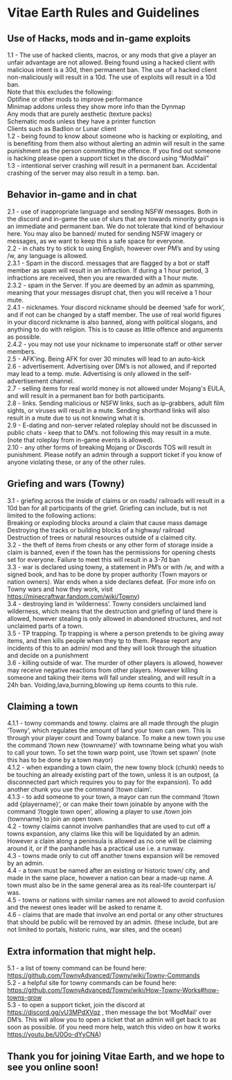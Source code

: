 # Vitae Earth Rules and Guidelines 

## Use of Hacks, mods and in-game exploits
1.1 - The use of hacked clients, macros, or any mods that give a player an unfair advantage are not allowed. Being found using a hacked client with malicious intent is a 30d, then permanent ban. The use of a hacked client non-maliciously will result in a 10d. The use of exploits will result in a 10d ban.   
Note that this excludes the following:   
Optifine or other mods to improve performance   
Minimap addons unless they show more info than the Dynmap   
Any mods that are purely aesthetic (texture packs)   
Schematic mods unless they have a printer function   
Clients such as Badlion or Lunar client   
1.2 - being found to know about someone who is hacking or exploiting, and is benefiting from them also without alerting an admin will result in the same punishment as the person committing the offence. If you find out someone is hacking please open a support ticket in the discord using “ModMail”   
1.3 - intentional server crashing will result in a permanent ban. Accidental crashing of the server may also result in a temp. ban.   

## Behavior in-game and in chat   
2.1 - use of inappropriate language and sending NSFW messages. Both in the discord and in-game the use of slurs that are towards minority groups is an immediate and permanent ban. We do not tolerate that kind of behaviour here. You may also be banned/ muted for sending NSFW imagery or messages, as we want to keep this  a safe space for everyone.   
2.2 - in chats try to stick to using English, however over PM’s and by using /w, any language is allowed.   
2.3.1 - Spam in the discord. messages that are flagged by a bot or staff member as spam will result in an infraction. If during a 1 hour period, 3 infractions are received, then you are rewarded with a 1 hour mute.   
2.3.2 - spam in the Server. If you are deemed by an admin as spamming, meaning that your messages disrupt chat, then you will receive a 1 hour mute.   
2.4.1 - nicknames. Your discord nickname should be deemed ‘safe for work’, and if not can be changed by a staff member. The use of real world figures in your discord nickname is also banned, along with political slogans, and anything to do with religion. This is to cause as little offence and arguments as possible.   
2.4.2 - you may not use your nickname to impersonate staff or other server members.   
2.5 - AFK’ing. Being AFK for over 30 minutes will lead to an auto-kick   
2.6 - advertisement. Advertising over DM’s is not allowed, and if reported may lead to a temp. mute. Advertising is only allowed in the self-advertisement channel.   
2.7 - selling items for real world money is not allowed under Mojang's EULA, and will result in a permanent ban for both participants.   
2.8 - links. Sending malicious or NSFW links, such as ip-grabbers, adult film sights, or viruses will result in a mute. Sending shorthand links will also result in a mute due to us not knowing what it is.   
2.9 - E-dating and non-server related roleplay should not be discussed in public chats - keep that to DM’s. not following this may result in a mute. (note that roleplay from in-game events is allowed).   
2.10 - any other forms of breaking Mojang or Discords TOS will result in punishment. Please notify an admin through a support ticket if you know of anyone violating these, or any of the other rules.   
 
## Griefing and wars (Towny)   
3.1 - griefing across the inside of claims or on roads/ railroads will result in a 10d ban for all participants of the grief. Griefing can include, but is not limited to the following actions:   
Breaking or exploding blocks around a claim that cause mass damage   
Destroying the tracks or building blocks of a highway/ railroad   
Destruction of trees or natural resources outside of a claimed city.   
3.2 - the theft of items from chests or any other form of storage inside a claim is banned, even if the town has the permissions for opening chests set for everyone. Failure to meet this will result in a 3-7d ban   
3.3 - war is declared using towny, a statement in PM’s or with /w, and with a signed book, and has to be done by proper authority (Town mayors or nation owners). War ends when a side declares defeat. (For more info on Towny wars and how they work, visit https://minecraftwar.fandom.com/wiki/Towny)   
3.4 - destroying land in ‘wilderness’. Towny considers unclaimed land wilderness, which means that the destruction and griefing of land there is allowed, however stealing is only allowed in abandoned structures, and not unclaimed parts of a town.   
3.5 - TP trapping. Tp trapping is where a person pretends to be giving away items, and then kills people when they tp to them. Please report any incidents of this to an admin/ mod and they will look through the situation and decide on a punishment   
3.6 - killing outside of war. The murder of other players is allowed, however may receive negative reactions from other players. However killing someone and taking their items will fall under stealing, and will result in a 24h ban. Voiding,lava,burning,blowing up items counts to this rule.    

## Claiming a town   
4.1.1 - towny commands and towny. claims are all made through the plugin ‘Towny’, which regulates the amount of land your town can own. This is through your player count and Towny balance. To make a new town you use the command ‘/town new {townname}’ with townname being what you wish to call your town. To set the town warp point, use ‘/town set spawn’ (note this has to be done by a town mayor)   
4.1.2 - when expanding a town claim, the new towny block (chunk) needs to be touching an already existing part of the town, unless it is an outpost, (a disconnected part which requires you to pay for the expansion). To add another chunk you use the command ‘/town claim’.   
4.1.3 - to add someone to your town, a mayor can run the command ‘/town add {playername}’, or can make their town joinable by anyone with the command ‘/toggle town open’, allowing a player to use /town join {townname} to join an open town.   
4.2 - towny claims cannot involve panhandles that are used to cut off a towns expansion, any claims like this will be liquidated by an admin. However a claim along a peninsula is allowed as no one will be claiming around it, or if the panhandle has a practical use i.e. a runway.   
4.3 - towns made only to cut off another towns expansion will be removed by an admin.   
4.4 - a town must be named after an existing or historic town/ city, and made in the same place, however a nation can bear a made-up name. A town must also be in the same general area as its real-life counterpart is/ was.   
4.5 - towns or nations with similar names are not allowed to avoid confusion and the newest ones leader will be asked to rename it.   
4.6 - claims that are made that involve an end portal or any other structures that should be public will be removed by an admin. (these include, but are not limited to portals, historic ruins, war sites, and the ocean)   

## Extra information that might help.   
5.1 - a list of towny command can be found here: https://github.com/TownyAdvanced/Towny/wiki/Towny-Commands   
5.2 - a helpful site for towny commands can be found here: https://github.com/TownyAdvanced/Towny/wiki/How-Towny-Works#how-towns-grow   
5.3 - to open a support ticket, join the discord at https://discord.gg/vU3MPdXVqz , then message the bot ‘ModMail’ over DM’s. This will allow you to open a ticket that an admin will get back to as soon as possible. (if you need more help, watch this video on how it works https://youtu.be/U0Oo-dYyCNA)   


## Thank you for joining Vitae Earth, and we hope to see you online soon!
